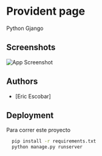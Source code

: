 # Provident page
Python Gjango

## Screenshots

![App Screenshot](https://www.openapp.ie/wp-content/uploads/2015/03/Django.png)


## Authors

- [Eric Escobar]


## Deployment

Para correr este proyecto

```bash 
  pip install -r requirements.txt
  python manage.py runserver
```
